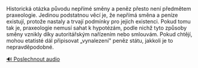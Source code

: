 
Historická otázka původu nepřímé směny a peněz přesto není předmětem praxeologie. Jedinou podstatnou věcí je, že nepřímá směna a peníze existují, protože nastaly a trvají podmínky pro jejich existenci. Pokud tomu tak je, praxeologie nemusí sahat k hypotézám, podle nichž tyto způsoby směny vznikly díky autoritářským nařízením nebo smlouvám. Pokud chtějí, mohou etatisté dál připisovat „vynalezení" peněz státu, jakkoli je to nepravděpodobné.

[🔊 Poslechnout audio](/data/7-paragraphs/audio/chapter_76/para_008-Historick-otzka-pvodu-nepm-smny-a-penz-pe.mp3)
